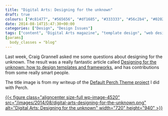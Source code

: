 ```yaml
---
title: "Digital Arts: Designing for the unknown"
draft: true
colours: ["#c81477", "#565656", "#df1685", "#333333", "#56c2b4", "#020202", "#56c2b4"]
date: 2014-08-14T15:47:30+00:00
categories: ["Design", "Design Issues"]
tags: ["content", "Digital Arts magazine", "template design", "web design"]
[params]
  body_classes = "blog"
---
```


Last week, Craig Grannell asked me some questions about designing for the unknown. The result was a really fantastic article called [Designing for the unknown: how to design templates and frameworks](http://www.digitalartsonline.co.uk/features/graphic-design/designing-for-unknown-how-design-templates-frameworks/), and has contributions from some really smart people.

The title image is from my writeup of the [Default Perch Theme project](/project/default-perch-theme/ "Default Perch Theme") I did with Perch.

[{{< figure class="aligncenter size-full wp-image-4520" src="/images/2014/08/digital-arts-designing-for-the-unknown.png" alt="Digital Arts: Designing for the unknown" width="720" height="940" >}}](http://www.digitalartsonline.co.uk/features/graphic-design/designing-for-unknown-how-design-templates-frameworks/)

	